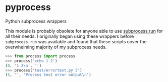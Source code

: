 # pyprocess
Python subprocess wrappers

This module is probably obsolete for anyone able to use [subprocess.run](https://docs.python.org/3/library/subprocess.html#subprocess.run) for all their needs.  I originally began using these wrappers before `subprocess.run` was available and found that these scripts cover the overwhelming majority of my subprocess needs.

```Python
>>> from process import process
>>> process('echo 1 2')
(0, '1 2\n', '')
>>> process('test/errortest.py 5')
(5, '', 'Process test error output\n')
```

